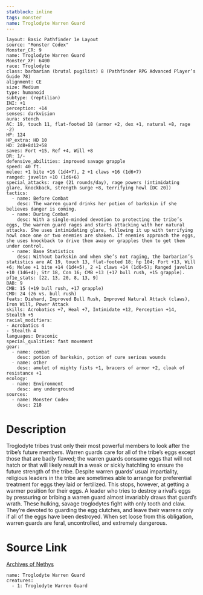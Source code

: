 ```yaml
---
statblock: inline
tags: monster
name: Troglodyte Warren Guard
---
```

```statblock
layout: Basic Pathfinder 1e Layout
source: "Monster Codex"
Monster_CR: 9
name: Troglodyte Warren Guard
Monster_XP: 6400
race: Troglodyte
class: barbarian (brutal pugilist) 8 (Pathfinder RPG Advanced Player’s Guide 78)
alignment: CE
size: Medium
type: humanoid
subtype: (reptilian)
INI: +1
perception: +14
senses: darkvision
aura: stench
AC: 19, touch 11, flat-footed 18 (armor +2, dex +1, natural +8, rage -2)
HP: 124
HP_extra: HD 10
HD: 2d8+8d12+58
saves: Fort +15, Ref +4, Will +8
DR: 1/-
defensive_abilities: improved savage grapple
speed: 40 ft.
melee: +1 bite +16 (1d4+7), 2 +1 claws +16 (1d6+7)
ranged: javelin +10 (1d6+6)
special_attacks: rage (21 rounds/day), rage powers (intimidating glare, knockback, strength surge +8, terrifying howl [DC 20])
tactics:
  - name: Before Combat
    desc: The warren guard drinks her potion of barkskin if she believes danger is coming.
  - name: During Combat
    desc: With a single-minded devotion to protecting the tribe’s eggs, the warren guard rages and starts attacking with her natural attacks. She uses intimidating glare, following it up with terrifying howl once one or two enemies are shaken. If enemies approach the eggs, she uses knockback to drive them away or grapples them to get them under control.
  - name: Base Statistics
    desc: Without barkskin and when she’s not raging, the barbarian’s statistics are AC 19, touch 13, flat-footed 18; hp 104; Fort +13, Will +6; Melee +1 bite +14 (1d4+5), 2 +1 claws +14 (1d6+5); Ranged javelin +10 (1d6+4); Str 18, Con 16; CMB +13 (+17 bull rush, +15 grapple).
pf1e_stats: [22, 13, 20, 8, 13, 9]
BAB: 9
CMB: 15 (+19 bull rush, +17 grapple)
CMD: 24 (26 vs. bull rush)
feats: Diehard, Improved Bull Rush, Improved Natural Attack (claws), Iron Will, Power Attack
skills: Acrobatics +7, Heal +7, Intimidate +12, Perception +14, Stealth +5
racial_modifiers:
- Acrobatics 4
- Stealth 4
languages: Draconic
special_qualities: fast movement
gear:
  - name: combat
    desc: potion of barkskin, potion of cure serious wounds
  - name: other
    desc: amulet of mighty fists +1, bracers of armor +2, cloak of resistance +1
ecology:
  - name: Environment
    desc: any underground
sources:
  - name: Monster Codex
    desc: 218
```
# Description
Troglodyte tribes trust only their most powerful members to look after the tribe’s future members. Warren guards care for all of the tribe’s eggs except those that are badly flawed; the warren guards consume eggs that will not hatch or that will likely result in a weak or sickly hatchling to ensure the future strength of the tribe. Despite warren guards’ usual impartiality, religious leaders in the tribe are sometimes able to arrange for preferential treatment for eggs they laid or fertilized. This stops, however, at getting a warmer position for their eggs. A leader who tries to destroy a rival’s eggs by pressuring or bribing a warren guard almost invariably draws that guard’s wrath. These hulking, savage troglodytes fight with only tooth and claw. They’re devoted to guarding the egg clutches, and leave their warrens only if all of the eggs have been destroyed. When set loose from this obligation, warren guards are feral, uncontrolled, and extremely dangerous.
# Source Link
[Archives of Nethys](https://aonprd.com/MonsterDisplay.aspx?ItemName=Troglodyte%20Warren%20Guard)
```encounter-table
name: Troglodyte Warren Guard
creatures:
  - 1: Troglodyte Warren Guard
```
